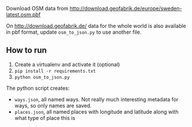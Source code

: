 
Download OSM data from http://download.geofabrik.de/europe/sweden-latest.osm.pbf

On http://download.geofabrik.de/ data for the whole world is also available in pbf format, update
`osm_to_json.py` to use another file.

## How to run

1. Create a virtualenv and activate it (optional)
2. `pip install -r requirements.txt`
3. `python osm_to_json.py`

The python script creates:

- `ways.json`, all named ways. Not really much interesting metadata for ways,
   so only names are saved.
- `places.json`, all named places with longitude and latitude along with what type of place this is


